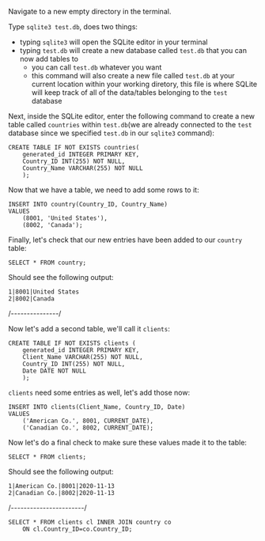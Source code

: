 Navigate to a new empty directory in the terminal.

Type `sqlite3 test.db`, does two things:
- typing `sqlite3` will open the SQLite editor in your terminal
- typing `test.db` will create a new database called `test.db` that you can now add tables to
    - you can call `test.db` whatever you want
    - this command will also create a new file called `test.db` at your current location within your working diretory, this file is where SQLite will keep track of all of the data/tables belonging to the `test `database

Next, inside the SQLite editor, enter the following command to create a new table called `countries` within `test.db`(we are already connected to the `test` database since we specified `test.db` in our `sqlite3` command):
```
CREATE TABLE IF NOT EXISTS countries(
    generated_id INTEGER PRIMARY KEY,
    Country_ID INT(255) NOT NULL, 
    Country_Name VARCHAR(255) NOT NULL
    );
```
Now that we have a table, we need to add some rows to it:
```
INSERT INTO country(Country_ID, Country_Name)
VALUES 
    (8001, 'United States'),
    (8002, 'Canada');
```
Finally, let's check that our new entries have been added to our `country` table:
```
SELECT * FROM country;
```
Should see the following output:
```
1|8001|United States
2|8002|Canada
```
/*---------------*/

Now let's add a second table, we'll call it `clients`:

```
CREATE TABLE IF NOT EXISTS clients (
    generated_id INTEGER PRIMARY KEY,
    Client_Name VARCHAR(255) NOT NULL, 
    Country_ID INT(255) NOT NULL, 
    Date DATE NOT NULL
    );
```
`clients` need some entries as well, let's add those now:
```
INSERT INTO clients(Client_Name, Country_ID, Date)
VALUES 
    ('American Co.', 8001, CURRENT_DATE),
    ('Canadian Co.', 8002, CURRENT_DATE);
```
Now let's do a final check to make sure these values made it to the table:
```
SELECT * FROM clients;
```
Should see the following output:
```
1|American Co.|8001|2020-11-13
2|Canadian Co.|8002|2020-11-13
```

/*-----------------------*/


```
SELECT * FROM clients cl INNER JOIN country co
    ON cl.Country_ID=co.Country_ID;
```